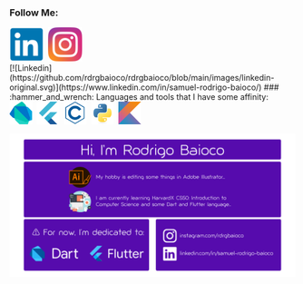 
### Follow Me:
<div>
<img src="https://github.com/rdrgbaioco/rdrgbaioco/blob/main/images/linkedin-original.svg" title="LinkedIn" alt="LinkedIn" width="60" height="60"/>&nbsp;
<img src="https://github.com/rdrgbaioco/rdrgbaioco/blob/main/images/instagram-original.svg" title="Instagram" alt="Instagram" width="60" height="60"/>&nbsp;
</div>
[![Linkedin](https://github.com/rdrgbaioco/rdrgbaioco/blob/main/images/linkedin-original.svg)](https://www.linkedin.com/in/samuel-rodrigo-baioco/) 
### :hammer_and_wrench: Languages and tools that I have some affinity:
<div>
  <img src="https://github.com/rdrgbaioco/rdrgbaioco/blob/main/images/dart-original.svg" title="Dart" alt="Dart" width="40" height="40"/>&nbsp;
  <img src="https://github.com/rdrgbaioco/rdrgbaioco/blob/main/images/flutter-original.svg" title="Flutter" alt="Flutter" width="40" height="40"/>&nbsp;
  <img src="https://github.com/rdrgbaioco/rdrgbaioco/blob/main/images/c-line.svg" title="C" alt="C" width="40" height="40"/>&nbsp;
  <img src="https://github.com/rdrgbaioco/rdrgbaioco/blob/main/images/python-original.svg" title="Python" alt="Python" width="40" height="40"/>&nbsp;
  <img src="https://github.com/rdrgbaioco/rdrgbaioco/blob/main/images/kotlin-original.svg" title="Klotin" alt="Klotin" width="40" height="40"/>&nbsp;
</div>

![alt text](https://github.com/rdrgbaioco/rdrgbaioco/blob/main/images/hello.png?raw=true)
<!---
rdrgbaioco/rdrgbaioco
--->